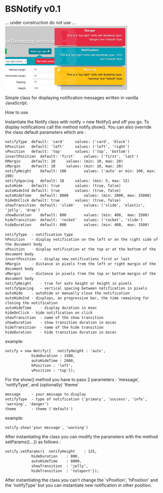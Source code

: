 # BSNotify v0.1 
... under construction do not use ...
![](images/BSNotify_v0.1.png)


Simple class for displaying notification messages written in vanilla JavaScript.

How to use.

Instantiate the Notify class with notify = new Notify() and off you go. To display notifications call the method notify.show(). You can also override the class default parameters which are :
	
	notifyType	default: 'card'		values: ('card', 'block')
	hPosition	default: 'left'		values:	('left', 'right')
	vPosition	default: 'top'		values:	('top', 'bottom')
	insertPosition	default: 'first'	values:	('first', 'last')
	hMargin		default: 10		values:	(min: 10, max: 20)
	vMargin		default: 10		values:	(min: 10, max: 20)
	notifyHeight	default: 100		values:	('auto' or min: 100, max: 200)
	notifySpacing	default: 10		values:	(min: 5, max: 15)
	autoHide	default: true		values:	(true, false)
	autoHideInd	default: true		values:	(true, false)
	autoHideTime	default: 8000		values:	(min: 2000, max: 15000)
	hideOnClick	default: true		values:	(true, false) 
	showTransition	default: 'slide'	values:	('slide', 'elastic', 'jelly', 'drop')
	showDuration	default: 800		values:	(min: 400,  max: 1500)
	hideTransition	default: 'rocket'	values:	('rocket', 'slide')
	hideDuration	default: 800		values:	(min: 400,  max: 1500)
	
	notifyType	- notification type
	hPosition	- display notification on the left or on the right side of the document body
	vPosition	- display notification at the top or at the bottom of the document body
	insertPosition	- display new notifications first or last
	hMargin		- distance in pixels from the left or right margin of the document body
	vMargin		- distance in pixels from the top or bottom margin of the document body
	notifyHeight	- true for auto height or height in pixels
	notifySpacing	- vertical spacing between notification in pixels 
	autoHide	- autohide or manually close the notification
	autoHideInd	- displays, as progressive bar, the time remaining for closing the notification
	autoHideTime	- display duration in msec
	hideOnClick	- hide notification on click   
	showTransition	- name of the show transition 
	showDuration	- show transition duration in mscec
	hideTransition	- name of the hide transition
	hideDuration	- hide transition duration in mscec
					  
example:

	notify = new Notify({	notifyHeight : 'auto',
				hideDuration : 1500,
				autoHideTime : 2000,
				hPosition : 'left',
				vPosition : 'top'});

For the show() method you have to pass 2 parameters : 'message', 'notifyType', and (optionally) 'theme' 

	message		- your message to display
	notifyType	- type of notification ('primary', 'success', 'info', 'warning', 'danger')
	theme		- theme ('default')

example:

	notify.show('your message', 'warning')
	
After instantiating the class you can modify the parameters with the method setParams({...}) as follows :
	
	notify.setParams({	notifyHeight 	: 125,
				hideDuration 	: 800,
				autoHideTime 	: 8000,
				showTransition 	: 'jelly',
				hideTransition	: 'teleport'});

After instantiating the class you can't change the 'vPosition', 'hPosition' and the 'notifyType' but  you can instantiate new notification in other position.

